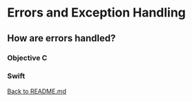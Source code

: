 # Errors and Exception Handling

## How are errors handled?

### Objective C 

### Swift
[Back to README.md](README.md)
